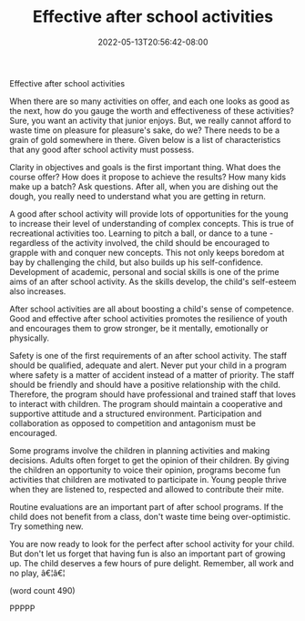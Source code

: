 ﻿---
title: "Effective after school activities"
date: 2022-05-13T20:56:42-08:00
description: "After School Activities Tips for Web Success"
featured_image: "/images/After School Activities.jpg"
tags: ["After School Activities"]
---

Effective after school activities

When there are so many activities on offer, and each one looks as good as 
the next, how do you gauge the worth and effectiveness of these 
activities? Sure, you want an activity that junior enjoys. But, we really 
cannot afford to waste time on pleasure for pleasure's sake, do we? There 
needs to be a grain of gold somewhere in there. Given below is a list of 
characteristics that any good after school activity must possess.

Clarity in objectives and goals is the first important thing. What does 
the course offer? How does it propose to achieve the results? How many 
kids make up a batch? Ask questions. After all, when you are dishing out 
the dough, you really need to understand what you are getting in return.

A good after school activity will provide lots of opportunities for the 
young to increase their level of understanding of complex concepts. This 
is true of recreational activities too. Learning to pitch a ball, or dance 
to a tune - regardless of the activity involved, the child should be 
encouraged to grapple with and conquer new concepts. This not only keeps 
boredom at bay by challenging the child, but also builds up his 
self-confidence. Development of academic, personal and social skills is 
one of the prime aims of an after school activity. As the skills develop, 
the child's self-esteem also increases.

After school activities are all about boosting a child's sense of 
competence. Good and effective after school activities promotes the 
resilience of youth and encourages them to grow stronger, be it mentally, 
emotionally or physically.

Safety is one of the first requirements of an after school activity. The 
staff should be qualified, adequate and alert. Never put your child in a 
program where safety is a matter of accident instead of a matter of 
priority. The staff should be friendly and should have a positive 
relationship with the child. Therefore, the program should have 
professional and trained staff that loves to interact with children. The 
program should maintain a cooperative and supportive attitude and a 
structured environment. Participation and collaboration as opposed to 
competition and antagonism must be encouraged. 

Some programs involve the children in planning activities and making 
decisions. Adults often forget to get the opinion of their children. By 
giving the children an opportunity to voice their opinion, programs become 
fun activities that children are motivated to participate in. Young people 
thrive when they are listened to, respected and allowed to contribute 
their mite. 

Routine evaluations are an important part of after school programs. If the 
child does not benefit from a class, don't waste time being 
over-optimistic. Try something new. 

You are now ready to look for the perfect after school activity for your 
child. But don't let us forget that having fun is also an important part 
of growing up. The child deserves a few hours of pure delight. Remember, 
all work and no play, â€¦â€¦

(word count 490)

PPPPP

